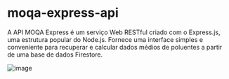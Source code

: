 # moqa-express-api
A API MOQA Express é um serviço Web RESTful criado com o Express.js, uma estrutura popular do Node.js. Fornece uma interface simples e conveniente para recuperar e calcular dados médios de poluentes a partir de uma base de dados Firestore.

![image](https://github.com/mariaLauraDev/moqa-express-api/assets/112260675/39f9156f-5858-4681-b3dd-39a03de52a02)
